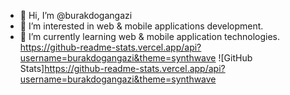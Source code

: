 - 👋 Hi, I’m @burakdogangazi
- 👀 I’m interested in web & mobile applications development.
- 🌱 I’m currently learning web & mobile application technologies.
https://github-readme-stats.vercel.app/api?username=burakdogangazi&theme=synthwave
![GitHub Stats]https://github-readme-stats.vercel.app/api?username=burakdogangazi&theme=synthwave

